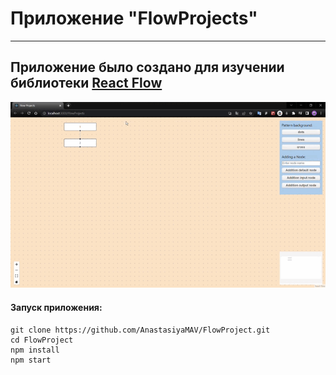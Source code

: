 # Приложение "FlowProjects"

---
Приложение было создано для изучении библиотеки [React Flow](https://reactflow.dev/)
---

![gif](https://github.com/AnastasiyaMAV/FlowProject/blob/main/src/assets/FlowProject.gif)

#### Запуск приложения:

```
git clone https://github.com/AnastasiyaMAV/FlowProject.git
cd FlowProject
npm install
npm start
```